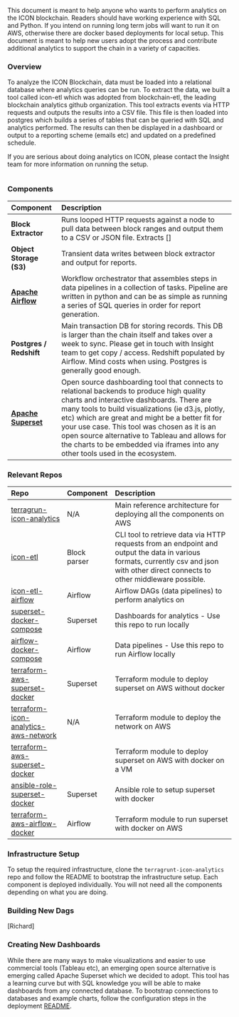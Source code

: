 This document is meant to help anyone who wants to perform analytics on the ICON blockchain.  Readers should have working experience with SQL and Python. If you intend on running long term jobs will want to run it on AWS, otherwise there are docker based deployments for local setup. This document is meant to help new users adopt the process and contribute additional analytics to support the chain in a variety of capacities.

### Overview 

To analyze the ICON Blockchain, data must be loaded into a relational database where analytics queries can be run. To extract the data, we built a tool called icon-etl which was adopted from blockchain-etl, the leading blockchain analytics github organization. This tool extracts events via HTTP requests and outputs the results into a CSV file.  This file is then loaded into postgres which builds a series of tables that can be queried with SQL and analytics performed.  The results can then be displayed in a dashboard or output to a reporting scheme (emails etc) and updated on a predefined schedule. 

If you are serious about doing analytics on ICON, please contact the Insight team for more information on running the setup. 

![]()

### Components 

| Component | Description | 
| :--- | :--- | 
| **Block Extractor** | Runs looped HTTP requests against a node to pull data between block ranges and output them to a CSV or JSON file. Extracts [] |
| **Object Storage (S3)** | Transient data writes between block extractor and output for reports. | 
| **[Apache Airflow](https://airflow.apache.org/)** | Workflow orchestrator that assembles steps in data pipelines in a collection of tasks.  Pipeline are written in python and can be as simple as running a series of SQL queries in order for report generation. |
| **Postgres / Redshift** | Main transaction DB for storing records. This DB is larger than the chain itself and takes over a week to sync.  Please get in touch with Insight team to get copy / access.  Redshift populated by Airflow.  Mind costs when using.  Postgres is generally good enough. |
| **[Apache Superset](https://superset.apache.org/)** | Open source dashboarding tool that connects to relational backends to produce high quality charts and interactive dashboards.  There are many tools to build visualizations (ie d3.js, plotly, etc) which are great and might be a better fit for your use case.  This tool was chosen as it is an open source alternative to Tableau and allows for the charts to be embedded via iframes into any other tools used in the ecosystem. |

### Relevant Repos 

| Repo | Component | Description | 
| :--- | :--- | :--- | 
| [terragrun-icon-analytics](https://github.com/insight-icon/terragrunt-icon-analytics) | N/A | Main reference architecture for deploying all the components on AWS | 
| [icon-etl](https://github.com/blockchain-etl/icon-etl) | Block parser | CLI tool to retrieve data via HTTP requests from an endpoint and output the data in various formats, currently csv and json with other direct connects to other middleware possible. |
| [icon-etl-airflow](https://github.com/blockchain-etl/icon-etl-airflow) | Airflow | Airflow DAGs (data pipelines) to perform analytics on |
| [superset-docker-compose](https://github.com/insight-infrastructure/superset-docker-compose) | Superset | Dashboards for analytics - Use this repo to run locally |
| [airflow-docker-compose](https://github.com/insight-infrastructure/airflow-docker-compose) | Airflow | Data pipelines - Use this repo to run Airflow locally  | 
| [terraform-aws-superset-docker](https://github.com/insight-infrastructure/terraform-aws-superset-docker) | Superset | Terraform module to deploy superset on AWS without docker |
| [terraform-icon-analytics-aws-network](https://github.com/insight-icon/terraform-icon-analytics-aws-network) | N/A | Terraform module to deploy the network on AWS | 
| [terraform-aws-superset-docker](https://github.com/insight-infrastructure/terraform-aws-superset-docker) | | Terraform module to deploy superset on AWS with docker on a VM |
| [ansible-role-superset-docker](https://github.com/insight-infrastructure/ansible-role-superset-docker) | Superset | Ansible role to setup superset with docker |
| [terraform-aws-airflow-docker](https://github.com/insight-infrastructure/terraform-aws-airflow-docker) | Airflow | Terraform module to run superset with docker on AWS |

### Infrastructure Setup 

To setup the required infrastructure, clone the `terragrunt-icon-analytics` repo and follow the README to bootstrap the infrastructure setup.  Each component is deployed individually.  You will not need all the components depending on what you are doing. 

### Building New Dags 
[Richard]

### Creating New Dashboards 

While there are many ways to make visualizations and easier to use commercial tools (Tableau etc), an emerging open source alternative is emerging called Apache Superset which we decided to adopt.  This tool has a learning curve but with SQL knowledge you will be able to make dashboards from any connected database.  To bootstrap connections to databases and example charts, follow the configuration steps in the deployment [README](https://github.com/insight-icon/terragrunt-icon-analytics#configuring-applications). 

